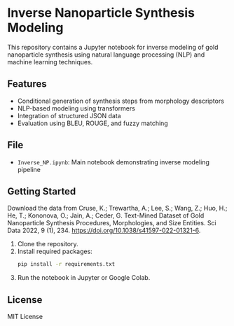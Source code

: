 # Inverse Nanoparticle Synthesis Modeling

This repository contains a Jupyter notebook for inverse modeling of gold nanoparticle synthesis using natural language processing (NLP) and machine learning techniques.

## Features

- Conditional generation of synthesis steps from morphology descriptors
- NLP-based modeling using transformers
- Integration of structured JSON data
- Evaluation using BLEU, ROUGE, and fuzzy matching

## File

- `Inverse_NP.ipynb`: Main notebook demonstrating inverse modeling pipeline

## Getting Started
Download the data from 
Cruse, K.; Trewartha, A.; Lee, S.; Wang, Z.; Huo, H.; He, T.; Kononova, O.; Jain, A.; Ceder, G. Text-Mined Dataset of Gold Nanoparticle Synthesis Procedures, Morphologies, and Size Entities. Sci Data 2022, 9 (1), 234. https://doi.org/10.1038/s41597-022-01321-6. 

1. Clone the repository.
2. Install required packages:
   ```bash
   pip install -r requirements.txt
   ```
3. Run the notebook in Jupyter or Google Colab.

## License

MIT License
